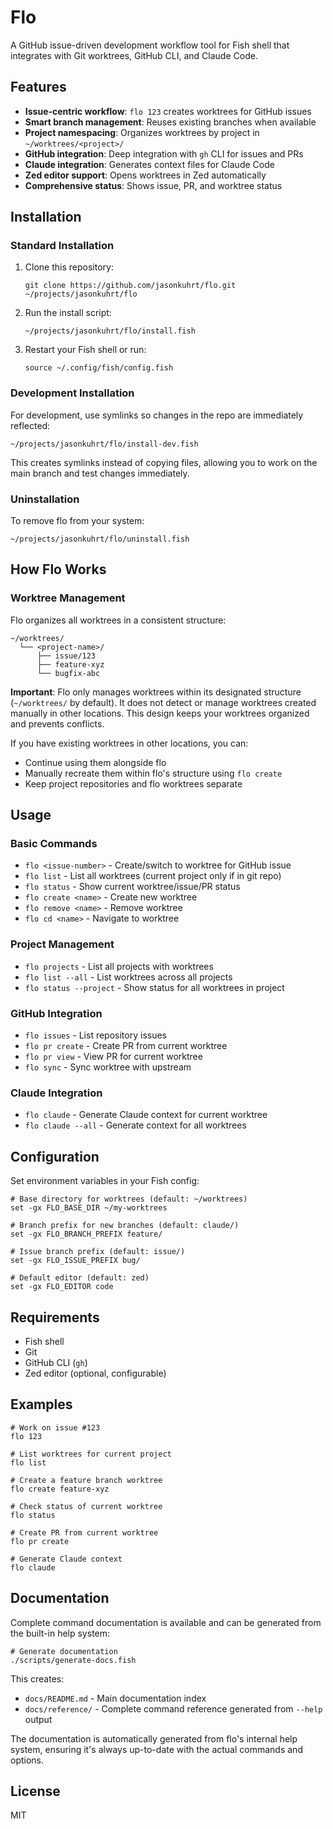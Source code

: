 # Flo

A GitHub issue-driven development workflow tool for Fish shell that integrates with Git worktrees, GitHub CLI, and Claude Code.

## Features

- **Issue-centric workflow**: `flo 123` creates worktrees for GitHub issues
- **Smart branch management**: Reuses existing branches when available
- **Project namespacing**: Organizes worktrees by project in `~/worktrees/<project>/`
- **GitHub integration**: Deep integration with `gh` CLI for issues and PRs
- **Claude integration**: Generates context files for Claude Code
- **Zed editor support**: Opens worktrees in Zed automatically
- **Comprehensive status**: Shows issue, PR, and worktree status

## Installation

### Standard Installation

1. Clone this repository:
   ```fish
   git clone https://github.com/jasonkuhrt/flo.git ~/projects/jasonkuhrt/flo
   ```

2. Run the install script:
   ```fish
   ~/projects/jasonkuhrt/flo/install.fish
   ```

3. Restart your Fish shell or run:
   ```fish
   source ~/.config/fish/config.fish
   ```

### Development Installation

For development, use symlinks so changes in the repo are immediately reflected:

```fish
~/projects/jasonkuhrt/flo/install-dev.fish
```

This creates symlinks instead of copying files, allowing you to work on the main branch and test changes immediately.

### Uninstallation

To remove flo from your system:

```fish
~/projects/jasonkuhrt/flo/uninstall.fish
```

## How Flo Works

### Worktree Management

Flo organizes all worktrees in a consistent structure:
```
~/worktrees/
  └── <project-name>/
      ├── issue/123
      ├── feature-xyz
      └── bugfix-abc
```

**Important**: Flo only manages worktrees within its designated structure (`~/worktrees/` by default). It does not detect or manage worktrees created manually in other locations. This design keeps your worktrees organized and prevents conflicts.

If you have existing worktrees in other locations, you can:
- Continue using them alongside flo
- Manually recreate them within flo's structure using `flo create`
- Keep project repositories and flo worktrees separate

## Usage

### Basic Commands

- `flo <issue-number>` - Create/switch to worktree for GitHub issue
- `flo list` - List all worktrees (current project only if in git repo)
- `flo status` - Show current worktree/issue/PR status
- `flo create <name>` - Create new worktree
- `flo remove <name>` - Remove worktree
- `flo cd <name>` - Navigate to worktree

### Project Management

- `flo projects` - List all projects with worktrees
- `flo list --all` - List worktrees across all projects
- `flo status --project` - Show status for all worktrees in project

### GitHub Integration

- `flo issues` - List repository issues
- `flo pr create` - Create PR from current worktree
- `flo pr view` - View PR for current worktree
- `flo sync` - Sync worktree with upstream

### Claude Integration

- `flo claude` - Generate Claude context for current worktree
- `flo claude --all` - Generate context for all worktrees

## Configuration

Set environment variables in your Fish config:

```fish
# Base directory for worktrees (default: ~/worktrees)
set -gx FLO_BASE_DIR ~/my-worktrees

# Branch prefix for new branches (default: claude/)
set -gx FLO_BRANCH_PREFIX feature/

# Issue branch prefix (default: issue/)
set -gx FLO_ISSUE_PREFIX bug/

# Default editor (default: zed)
set -gx FLO_EDITOR code
```

## Requirements

- Fish shell
- Git
- GitHub CLI (`gh`)
- Zed editor (optional, configurable)

## Examples

```fish
# Work on issue #123
flo 123

# List worktrees for current project
flo list

# Create a feature branch worktree
flo create feature-xyz

# Check status of current worktree
flo status

# Create PR from current worktree
flo pr create

# Generate Claude context
flo claude
```

## Documentation

Complete command documentation is available and can be generated from the built-in help system:

```fish
# Generate documentation
./scripts/generate-docs.fish
```

This creates:
- `docs/README.md` - Main documentation index
- `docs/reference/` - Complete command reference generated from `--help` output

The documentation is automatically generated from flo's internal help system, ensuring it's always up-to-date with the actual commands and options.

## License

MIT
